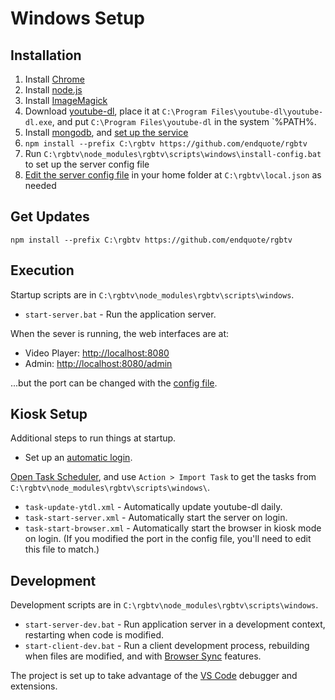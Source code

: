 # Windows Setup

## Installation

1. Install [Chrome](https://www.google.com/chrome/)
1. Install [node.js](https://nodejs.org)
1. Install [ImageMagick](http://www.imagemagick.org/script/download.php#windows)
1. Download [youtube-dl](https://rg3.github.io/youtube-dl/download.html), place it at `C:\Program Files\youtube-dl\youtube-dl.exe`, and put `C:\Program Files\youtube-dl` in the system `%PATH%.
1. Install [mongodb](https://www.mongodb.com), and [set up the service](https://docs.mongodb.com/manual/tutorial/install-mongodb-on-windows/#configure-a-windows-service-for-mongodb-community-edition)
1. `npm install --prefix C:\rgbtv https://github.com/endquote/rgbtv`
1. Run `C:\rgbtv\node_modules\rgbtv\scripts\windows\install-config.bat` to set up the server config file
1. [Edit the server config file](config.md) in your home folder at `C:\rgbtv\local.json` as needed

## Get Updates

`npm install --prefix C:\rgbtv https://github.com/endquote/rgbtv`

## Execution

Startup scripts are in `C:\rgbtv\node_modules\rgbtv\scripts\windows`.

* `start-server.bat` - Run the application server.

When the sever is running, the web interfaces are at:

* Video Player: [http://localhost:8080](http://localhost:8080)
* Admin: [http://localhost:8080/admin](http://localhost:8080/admin)

...but the port can be changed with the [config file](config.md).

## Kiosk Setup

Additional steps to run things at startup.

* Set up an [automatic login](https://technet.microsoft.com/en-us/library/ee872306.aspx).

[Open Task Scheduler](https://technet.microsoft.com/en-us/library/cc721931(v=ws.11).aspx), and use `Action > Import Task` to get the tasks from `C:\rgbtv\node_modules\rgbtv\scripts\windows\`.

* `task-update-ytdl.xml` - Automatically update youtube-dl daily.
* `task-start-server.xml` - Automatically start the server on login.
* `task-start-browser.xml` - Automatically start the browser in kiosk mode on login. (If you modified the port in the config file, you'll need to edit this file to match.)

## Development

Development scripts are in `C:\rgbtv\node_modules\rgbtv\scripts\windows`.

* `start-server-dev.bat` - Run application server in a development context, restarting when code is modified.
* `start-client-dev.bat` - Run a client development process, rebuilding when files are modified, and with [Browser Sync](https://browsersync.io) features.

The project is set up to take advantage of the [VS Code](https://code.visualstudio.com) debugger and extensions.
